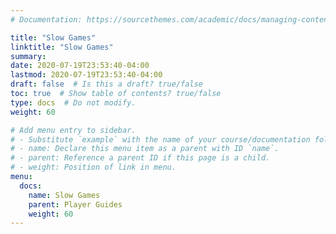 ```yaml
---
# Documentation: https://sourcethemes.com/academic/docs/managing-content/

title: "Slow Games"
linktitle: "Slow Games"
summary:
date: 2020-07-19T23:53:40-04:00
lastmod: 2020-07-19T23:53:40-04:00
draft: false  # Is this a draft? true/false
toc: true  # Show table of contents? true/false
type: docs  # Do not modify.
weight: 60

# Add menu entry to sidebar.
# - Substitute `example` with the name of your course/documentation folder.
# - name: Declare this menu item as a parent with ID `name`.
# - parent: Reference a parent ID if this page is a child.
# - weight: Position of link in menu.
menu:
  docs:
    name: Slow Games
    parent: Player Guides
    weight: 60
---
```

